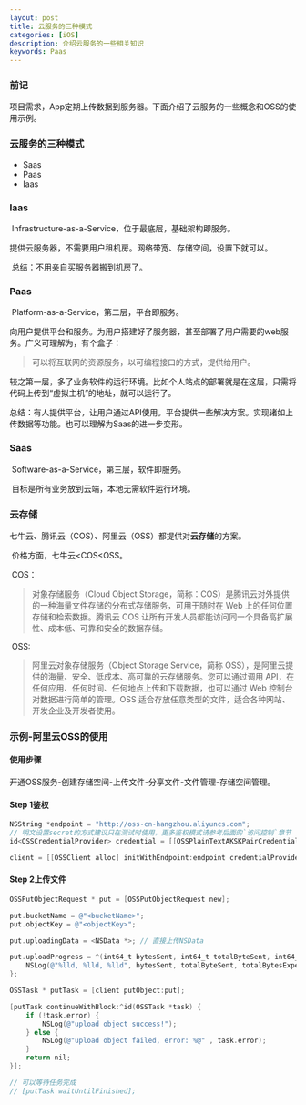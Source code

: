 ```yaml
---
layout: post
title: 云服务的三种模式
categories: [iOS]
description: 介绍云服务的一些相关知识
keywords: Paas
---
```


### 前记

​	项目需求，App定期上传数据到服务器。下面介绍了云服务的一些概念和OSS的使用示例。

### 云服务的三种模式

* Saas
* Paas 
* Iaas

### Iaas

​	Infrastructure-as-a-Service，位于最底层，基础架构即服务。

​	提供云服务器，不需要用户租机房。网络带宽、存储空间，设置下就可以。

​	总结：不用亲自买服务器搬到机房了。

### Paas

​	Platform-as-a-Service，第二层，平台即服务。

​	向用户提供平台和服务。为用户搭建好了服务器，甚至部署了用户需要的web服务。广义可理解为，有个盒子：

> 可以将互联网的资源服务，以可编程接口的方式，提供给用户。

​	较之第一层，多了业务软件的运行环境。比如个人站点的部署就是在这层，只需将代码上传到“虚拟主机”的地址，就可以运行了。

​	总结：有人提供平台，让用户通过API使用。平台提供一些解决方案。实现诸如上传数据等功能。也可以理解为Saas的进一步变形。

### Saas

​	Software-as-a-Service，第三层，软件即服务。

​	目标是所有业务放到云端，本地无需软件运行环境。

### 云存储

​	七牛云、腾讯云（COS）、阿里云（OSS）都提供对**云存储**的方案。	

​	价格方面，七牛云<COS<OSS。

​	COS：

> 对象存储服务（Cloud Object Storage，简称：COS）是腾讯云对外提供的一种海量文件存储的分布式存储服务，可用于随时在 Web 上的任何位置存储和检索数据。腾讯云 COS 让所有开发人员都能访问同一个具备高扩展性、成本低、可靠和安全的数据存储。

​	OSS:

> 阿里云对象存储服务（Object Storage Service，简称 OSS），是阿里云提供的海量、安全、低成本、高可靠的云存储服务。您可以通过调用 API，在任何应用、任何时间、任何地点上传和下载数据，也可以通过 Web 控制台对数据进行简单的管理。OSS 适合存放任意类型的文件，适合各种网站、开发企业及开发者使用。

### 示例-阿里云OSS的使用

#### 使用步骤

​	开通OSS服务-创建存储空间-上传文件-分享文件-文件管理-存储空间管理。

#### Step 1鉴权

```objective-c
NSString *endpoint = "http://oss-cn-hangzhou.aliyuncs.com";
// 明文设置secret的方式建议只在测试时使用，更多鉴权模式请参考后面的`访问控制`章节
id<OSSCredentialProvider> credential = [[OSSPlainTextAKSKPairCredentialProvider alloc] initWithPlainTextAccessKey:@"<your accessKeyId>"                                                                                            secretKey:@"<your accessKeySecret>"];

client = [[OSSClient alloc] initWithEndpoint:endpoint credentialProvider:credential];
```

#### Step 2上传文件

````objective-c
OSSPutObjectRequest * put = [OSSPutObjectRequest new];

put.bucketName = @"<bucketName>";
put.objectKey = @"<objectKey>";

put.uploadingData = <NSData *>; // 直接上传NSData

put.uploadProgress = ^(int64_t bytesSent, int64_t totalByteSent, int64_t totalBytesExpectedToSend) {
    NSLog(@"%lld, %lld, %lld", bytesSent, totalByteSent, totalBytesExpectedToSend);
};

OSSTask * putTask = [client putObject:put];

[putTask continueWithBlock:^id(OSSTask *task) {
    if (!task.error) {
        NSLog(@"upload object success!");
    } else {
        NSLog(@"upload object failed, error: %@" , task.error);
    }
    return nil;
}];

// 可以等待任务完成
// [putTask waitUntilFinished];
````







​	

